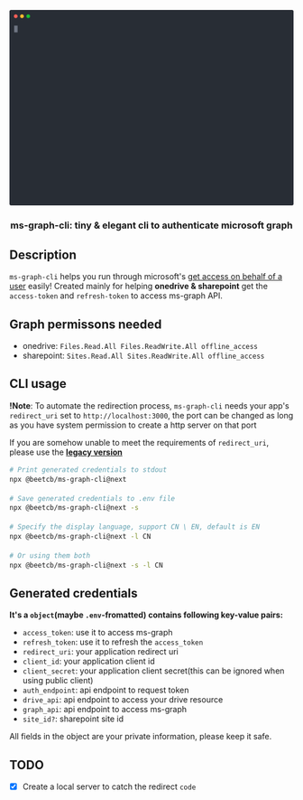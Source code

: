 <p align="center">
    <img src="media/demo.svg" alt="demo" width="600">
  <h3 align="center">ms-graph-cli: tiny & elegant cli to authenticate microsoft graph</h3>
</p>

## Description

`ms-graph-cli` helps you run through microsoft's
[get access on behalf of a user](https://docs.microsoft.com/en-us/graph/auth-v2-user) easily! Created mainly for helping **onedrive & sharepoint** get the
`access-token` and `refresh-token` to access ms-graph API.

## Graph permissons needed

- onedrive: `Files.Read.All Files.ReadWrite.All offline_access`
- sharepoint: `Sites.Read.All Sites.ReadWrite.All offline_access`

## CLI usage

**!Note**: To automate the redirection process, `ms-graph-cli` needs your app's `redirect_uri` set to `http://localhost:3000`, the port can be changed as long as you have system permission to create a http server on that port

If you are somehow unable to meet the requirements of `redirect_uri`, please use the **[legacy version][legacy-version]**

```bash
# Print generated credentials to stdout
npx @beetcb/ms-graph-cli@next

# Save generated credentials to .env file
npx @beetcb/ms-graph-cli@next -s

# Specify the display language, support CN \ EN, default is EN
npx @beetcb/ms-graph-cli@next -l CN

# Or using them both
npx @beetcb/ms-graph-cli@next -s -l CN
```

## Generated credentials

**It's a `object`(maybe `.env`-fromatted) contains following key-value pairs:**

- `access_token`: use it to access ms-graph
- `refresh_token`: use it to refresh the `access_token`
- `redirect_uri`: your application redirect uri
- `client_id`: your application client id
- `client_secret`: your application client secret(this can be ignored when using
  public client)
- `auth_endpoint`: api endpoint to request token
- `drive_api`: api endpoint to access your drive resource
- `graph_api`: api endpoint to access ms-graph
- `site_id?`: sharepoint site id

All fields in the object are your private information, please keep it safe.

## TODO

- [x] Create a local server to catch the redirect `code`

[legacy-version]: https://github.com/beetcb/ms-graph-cli/tree/1d09dbc6ecc88b3429e3aac17d002b01f8848164#cli-usage
